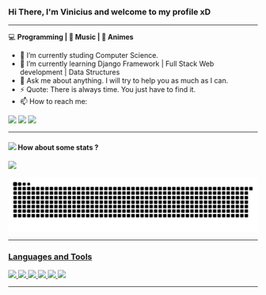 ### Hi There, I'm Vinicius and welcome to my profile xD
---
💻 **Programming | 🎵 Music | 🎥 Animes**

- 🔭 I’m currently studing Computer Science.
- 🌱 I’m currently learning Django Framework | Full Stack Web development | Data Structures
- 💬 Ask me about anything. I will try to help you as much as I can.
- ⚡ Quote: There is always time. You just have to find it.
- 📫 How to reach me:

<div> 
  <a href="https://www.linkedin.com/in/vinicius-alberto-dev/" target="_blank"><img src="https://img.shields.io/badge/LinkedIn-0077B5?style=for-the-badge&logo=linkedin&logoColor=white" target="_blank"></a>
  <a href = "mailto:viiniciusalberto@gmail.com"><img src="https://img.shields.io/badge/-Gmail-%23333?style=for-the-badge&logo=gmail&logoColor=red" target="_blank"></a>
  <a href = "https://github.com/AlberVini"><img src="https://img.shields.io/badge/GitHub-100000?style=for-the-badge&logo=github&logoColor=white" target="_blank"></a>
</div>

---
#### <img src="https://media.giphy.com/media/VgCDAzcKvsR6OM0uWg/giphy.gif" width="50"> How about some stats ?

<div>
  <a href="https://github.com/AlberVini">
  <img height="190em" src="https://github-readme-stats.vercel.app/api?username=AlberVini&show_icons=true&theme=dark&include_all_commits=true&count_private=true"/>  
</div>

![Snake animation](https://github.com/AlberVini/AlberVini/blob/output/github-contribution-grid-snake.svg)

---
 ### Languages and Tools
  
<img src="https://img.shields.io/badge/Python-FFD43B?style=for-the-badge&logo=python&logoColor=darkgreen"> <img src="https://img.shields.io/badge/Django-092E20?style=for-the-badge&logo=django&logoColor=green"> <img src="https://img.shields.io/badge/html5%20-%23E34F26.svg?&style=for-the-badge&logo=html5&logoColor=white"> <img src="https://img.shields.io/badge/MySQL-00000F?style=for-the-badge&logo=mysql&logoColor=white"> <img src="https://img.shields.io/badge/git%20-%23F05033.svg?&style=for-the-badge&logo=git&logoColor=black"/> <img src="http://img.shields.io/badge/-VS%20Code-000000?style=for-the-badge&logo=Visual-studio-code&logoColor=blue">
  
---
